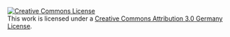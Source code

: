 <a rel="license" href="http://creativecommons.org/licenses/by/3.0/de/"><img alt="Creative Commons License" style="border-width:0" src="https://i.creativecommons.org/l/by/3.0/de/88x31.png" /></a><br />This work is licensed under a <a rel="license" href="http://creativecommons.org/licenses/by/3.0/de/">Creative Commons Attribution 3.0 Germany License</a>.
